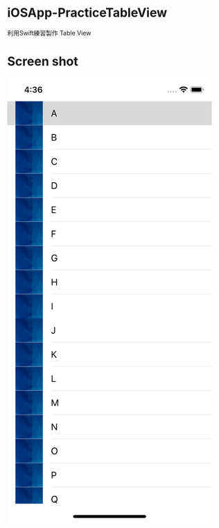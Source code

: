 # iOSApp-PracticeTableView
利用Swift練習製作 Table View
# Screen shot
![image](https://github.com/Samuelchi861008/iOSApp-PracticeTableView/blob/master/Screen%20Shot.png)
